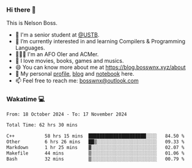 ### Hi there 👋

<!--
**bosswnx/bosswnx** is a ✨ _special_ ✨ repository because its `README.md` (this file) appears on your GitHub profile.

Here are some ideas to get you started:

- 🔭 I’m currently working on ...
- 🌱 I’m currently learning ...
- 👯 I’m looking to collaborate on ...
- 🤔 I’m looking for help with ...
- 💬 Ask me about ...
- 📫 How to reach me: ...
- 😄 Pronouns: ...
- ⚡ Fun fact: ...
-->

This is Nelson Boss.

- 🏫 I'm a senior student at [@USTB](https://www.ustb.edu.cn/).
- 🌱 I’m currently interested in and learning Compilers & Programming Languages.
- 🧑🏻‍💻 I'm an AFO OIer and ACMer.
- 🥰 I love movies, books, games and musics.
- 😄 You can know more about me at https://blog.bosswnx.xyz/about
- 🔗 My personal [profile](https://bosswnx.xyz), [blog](https://blog.bosswnx.xyz) and [notebook](https://note.bosswnx.xyz) here.
- 📫 Feel free to reach me: bosswnx@outlook.com

### Wakatime 💻

<!--START_SECTION:waka-->

```txt
From: 18 October 2024 - To: 17 November 2024

Total Time: 62 hrs 30 mins

C++           58 hrs 15 mins  █████████████████████░░░░   84.50 %
Other         6 hrs 26 mins   ██▒░░░░░░░░░░░░░░░░░░░░░░   09.33 %
Markdown      1 hr 25 mins    ▓░░░░░░░░░░░░░░░░░░░░░░░░   02.07 %
Makefile      44 mins         ▒░░░░░░░░░░░░░░░░░░░░░░░░   01.06 %
Bash          32 mins         ▒░░░░░░░░░░░░░░░░░░░░░░░░   00.79 %
```

<!--END_SECTION:waka-->
